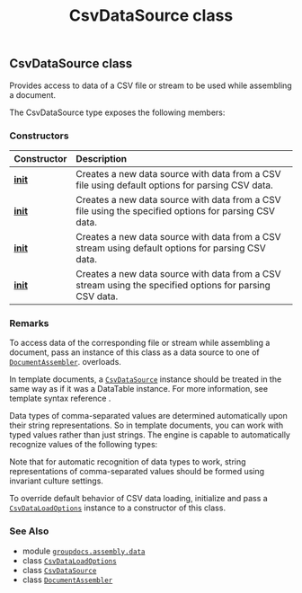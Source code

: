 ﻿---
title: CsvDataSource class
second_title: GroupDocs.Assembly for Python via .NET API References
description: 
type: docs
url: /python-net/groupdocs.assembly.data/csvdatasource/
is_root: false
weight: 20
---

## CsvDataSource class

Provides access to data of a CSV file or stream to be used while assembling a document.



The CsvDataSource type exposes the following members:

### Constructors
| Constructor | Description |
| :- | :- |
| [__init__](/assembly/python-net/groupdocs.assembly.data/csvdatasource/__init__/#str) | Creates a new data source with data from a CSV file using default options for parsing CSV data. |
| [__init__](/assembly/python-net/groupdocs.assembly.data/csvdatasource/__init__/#str-groupdocs.assembly.data.CsvDataLoadOptions) | Creates a new data source with data from a CSV file using the specified options for parsing CSV data. |
| [__init__](/assembly/python-net/groupdocs.assembly.data/csvdatasource/__init__/#io.RawIOBase) | Creates a new data source with data from a CSV stream using default options for parsing CSV data. |
| [__init__](/assembly/python-net/groupdocs.assembly.data/csvdatasource/__init__/#io.RawIOBase-groupdocs.assembly.data.CsvDataLoadOptions) | Creates a new data source with data from a CSV stream using the specified options for parsing CSV data. |



### Remarks 


To access data of the corresponding file or stream while assembling a document, pass an instance of this class as
a data source to one of [`DocumentAssembler`](/assembly/python-net/groupdocs.assembly/documentassembler). 
overloads.




In template documents, a [`CsvDataSource`](/assembly/python-net/groupdocs.assembly.data/csvdatasource) instance should be treated in the same way as if it was
a DataTable instance. For more information, see template syntax reference 
.




Data types of comma-separated values are determined automatically upon their string representations. So in template
documents, you can work with typed values rather than just strings. The engine is capable to automatically recognize 
values of the following types:




Note that for automatic recognition of data types to work, string representations of comma-separated values should 
be formed using invariant culture settings.




To override default behavior of CSV data loading, initialize and pass a [`CsvDataLoadOptions`](/assembly/python-net/groupdocs.assembly.data/csvdataloadoptions) instance
to a constructor of this class.

### See Also
* module [`groupdocs.assembly.data`](..)
* class [`CsvDataLoadOptions`](/assembly/python-net/groupdocs.assembly.data/csvdataloadoptions)
* class [`CsvDataSource`](/assembly/python-net/groupdocs.assembly.data/csvdatasource)
* class [`DocumentAssembler`](/assembly/python-net/groupdocs.assembly/documentassembler)
